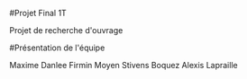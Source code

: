 #Projet Final 1T

Projet de recherche d'ouvrage

#Présentation de l'équipe

Maxime Danlee
Firmin Moyen
Stivens Boquez
Alexis Lapraille

